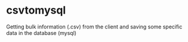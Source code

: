 # csvtomysql
Getting bulk information (.csv) from the client and saving some specific data in the database (mysql)
